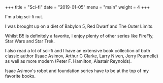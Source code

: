 +++
title = "Sci-fi"
date = "2019-01-05"
menu = "main"
weight = 4
+++

I'm a big sci-fi nut.

I was brought up on a diet of Babylon 5, Red Dwarf and The Outer Limits.

Whilst B5 is definitely a favorite, I enjoy plenty of other series like FireFly, 
Star Wars and Star Trek.

I also read a lot of sci-fi and I have an extensive book collection of both classic author (Isaac Asimov, Arthur C Clarke, Larry Niven, Jerry Pournelle) as well as more modern (Peter F. Hamilton, Alastair Reynolds).

Isaac Asimov's robot and foundation series have to be at the top of my favorite books.